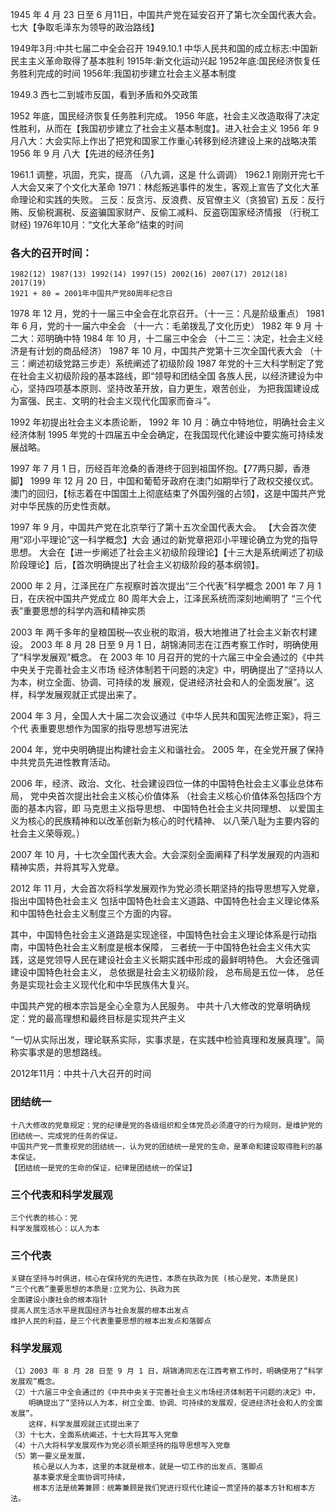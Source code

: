 1945 年 4 月 23 日至 6 月11日，中国共产党在延安召开了第七次全国代表大会。七大【争取毛泽东为领导的政治路线】

1949年3月:中共七届二中全会召开
1949.10.1 中华人民共和国的成立标志:中国新民主主义革命取得了基本胜利
1915年:新文化运动兴起
1952年底:国民经济恢复任务胜利完成的时间
1956年:我国初步建立社会主义基本制度

1949.3 西七二到城市反国，看到矛盾和外交政策

1952 年底，国民经济恢复任务胜利完成。
1956 年底，社会主义改造取得了决定性胜利，从而在【我国初步建立了社会主义基本制度】。进入社会主义
1956 年 9 月八大：大会实际上作出了把党和国家工作重心转移到经济建设上来的战略决策
1956 年 9 月  八大【先进的经济任务】


1961.1 调整，巩固，充实，提高  （八九调，这是 什么调调）
1962.1 刚刚开完七千人大会又来了个文化大革命
1971：林彪叛逃事件的发生，客观上宣告了文化大革命理论和实践的失败。
三反：反贪污、反浪费、反官僚主义（贪狼官)
五反：反行贿、反偷税漏税、反盗骗国家财产、反偷工减料、反盗窃国家经济情报
（行税工财经)
1976年10月：“文化大革命”结束的时间


### 各大的召开时间：
    1982(12) 1987(13) 1992(14) 1997(15) 2002(16) 2007(17) 2012(18) 2017(19)
    1921 + 80 = 2001年中国共产党80周年纪念日

1978 年 12 月，党的十一届三中全会在北京召开。（十一三：凡是阶级重点）
1981 年 6 月，党的十一届六中全会 （十一六：毛弟拨乱了文化历史）
1982 年 9 月 十二大：邓明确中特
1984 年 10 月，十二届三中全会 （十二三：决定，社会主义经济是有计划的商品经济）
1987 年 10 月，中国共产党第十三次全国代表大会 （十三：阐述初级党路三步走）系统阐述了初级阶段
1987 年党的十三大科学制定了党在社会主义初级阶段的基本路线，即“领导和团结全国
各族人民，以经济建设为中心，坚持四项基本原则、坚持改革开放，自力更生，艰苦创业，
为把我国建设成为富强、民主、文明的社会主义现代化国家而奋斗”。

1992 年初提出社会主义本质论断，
1992 年 10 月：确立中特地位，明确社会主义经济体制
1995 年党的十四届五中全会确定，在我国现代化建设中要实施可持续发展战略。

1997 年 7 月 1 日，历经百年沧桑的香港终于回到祖国怀抱。【77两只脚，香港脚】
1999 年 12 月 20 日，中国和葡萄牙政府在澳门如期举行了政权交接仪式。
澳门的回归，【标志着在中国国土上彻底结束了外国列强的占领】，这是中国共产党对中华民族的历史性贡献。

1997 年 9 月，中国共产党在北京举行了第十五次全国代表大会。
【大会首次使用“邓小平理论”这一科学概念】大会
通过的新党章把邓小平理论确立为党的指导思想。
大会在【进一步阐述了社会主义初级阶段理论】【十三大是系统阐述了初级阶段理论】后，【首次明确提出了社会主义初级阶段的基本纲领】。


2000 年 2 月，江泽民在广东视察时首次提出“三个代表”科学概念
2001 年 7 月 1 日，在庆祝中国共产党成立 80 周年大会上，江泽民系统而深刻地阐明了
    “三个代表”重要思想的科学内涵和精神实质
    
2003 年 两千多年的皇粮国税—农业税的取消，极大地推进了社会主义新农村建设。
2003 年 8 月 28 日至 9 月 1 日，胡锦涛同志在江西考察工作时，明确使用了“科学发展观”概念。
在 2003 年 10 月召开的党的十六届三中全会通过的《中共中央关于完善社会主义市场
    经济体制若干问题的决定》中，明确提出了“坚持以人为本，树立全面、协调、可持续的发
    展观，促进经济社会和人的全面发展”。这样，科学发展观就正式提出来了。
    
2004 年 3 月，全国人大十届二次会议通过《中华人民共和国宪法修正案》，将三个代
    表重要思想作为国家的指导思想写进宪法
    
2004 年，党中央明确提出构建社会主义和谐社会。
2005 年，在全党开展了保持中共党员先进性教育活动。


2006 年，经济、政治、文化、社会建设四位一体的中国特色社会主义事业总体布局，
    党中央首次提出社会主义核心价值体系
    （社会主义核心价值体系包括四个方面的基本内容，即
        马克思主义指导思想、
        中国特色社会主义共同理想、
        以爱国主义为核心的民族精神和以改革创新为核心的时代精神、
        以八荣八耻为主要内容的社会主义荣辱观。）

2007 年 10 月，十七次全国代表大会。大会深刻全面阐释了科学发展观的内涵和精神实质，并将其写入党章。

2012 年 11 月，大会首次将科学发展观作为党必须长期坚持的指导思想写入党章，
    指出中国特色社会主义
        包括中国特色社会主义道路、中国特色社会主义理论体系和中国特色社会主义制度三个方面的内容。

其中，中国特色社会主义道路是实现途径，中国特色社会主义理论体系是行动指南，中国特色社会主义制度是根本保障，
三者统一于中国特色社会主义伟大实践，这是党领导人民在建设社会主义长期实践中形成的最鲜明特色。
大会还强调建设中国特色社会主义，
    总依据是社会主义初级阶段，
    总布局是五位一体，
    总任务是实现社会主义现代化和中华民族伟大复兴。



中国共产党的根本宗旨是全心全意为人民服务。
中共十八大修改的党章明确规定：党的最高理想和最终目标是实现共产主义

“一切从实际出发，理论联系实际，实事求是，在实践中检验真理和发展真理”。简称实事求是的思想路线。

2012年11月：中共十八大召开的时间

### 团结统一
    十八大修改的党章规定：党的纪律是党的各级组织和全体党员必须遵守的行为规则，是维护党的团结统一、完成党的任务的保证。
    中国共产党一贯重视党的团结统一，认为党的团结统一是党的生命，是革命和建设取得胜利的基本保证。
    【团结统一是党的生命的保证，纪律是团结统一的保证】


### 三个代表和科学发展观
    三个代表的核心：党
    科学发展观核心：以人为本
    
### 三个代表
    关键在坚持与时俱进，核心在保持党的先进性，本质在执政为民 (核心是党，本质是民)
    “三个代表”重要思想的本质是:立党为公、执政为民
    全面建设小康社会的根本指针
    提高人民生活水平是我国经济与社会发展的根本出发点
    维护人民的利益，是三个代表重要思想的根本出发点和落脚点

### 科学发展观
    （1）2003 年 8 月 28 日至 9 月 1 日，胡锦涛同志在江西考察工作时，明确使用了“科学发展观”概念。
    （2）十六届三中全会通过的《中共中央关于完善社会主义市场经济体制若干问题的决定》中，
        明确提出了“坚持以人为本，树立全面、协调、可持续的发展观，促进经济社会和人的全面发展”。
        这样，科学发展观就正式提出来了 
    （3）十七大，全面系统阐述，十七大将其写入党章
    （4）十八大将科学发展观作为党必须长期坚持的指导思想写入党章
    （5）第一要义是发展，
         核心是以人为本，这里的本就是根本，就是一切工作的出发点、落脚点
         基本要求是全面协调可持续，
         根本方法是统筹兼顾：统筹兼顾是我们党进行现代化建设一贯坚持的基本方针和根本方法。






















